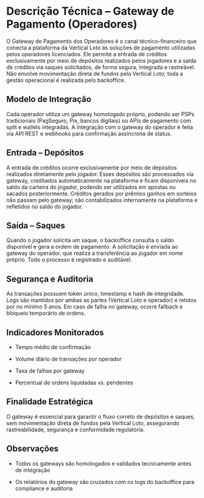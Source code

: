 # **Descrição Técnica – Gateway de Pagamento (Operadores)**

O Gateway de Pagamento dos Operadores é o canal técnico-financeiro que conecta a plataforma da Vertical Loto às soluções de pagamento utilizadas pelos operadores licenciados. Ele permite a entrada de créditos exclusivamente por meio de depósitos realizados pelos jogadores e a saída de créditos via saques solicitados, de forma segura, integrada e rastreável. Não envolve movimentação direta de fundos pela Vertical Loto; toda a gestão operacional é realizada pelo backoffice.

## **Modelo de Integração**

Cada operador utiliza um gateway homologado próprio, podendo ser PSPs tradicionais (PagSeguro, Pix, bancos digitais) ou APIs de pagamento com split e wallets integradas. A integração com o gateway do operador é feita via API REST e webhooks para confirmação assíncrona de status.

## **Entrada – Depósitos**

A entrada de créditos ocorre exclusivamente por meio de depósitos realizados diretamente pelo jogador. Esses depósitos são processados via gateway, creditados automaticamente na plataforma e ficam disponíveis no saldo da carteira do jogador, podendo ser utilizados em apostas ou sacados posteriormente. Créditos gerados por prêmios ganhos em sorteios não passam pelo gateway; são contabilizados internamente na plataforma e refletidos no saldo do jogador.

## **Saída – Saques**

Quando o jogador solicita um saque, o backoffice consulta o saldo disponível e gera a ordem de pagamento. A solicitação é enviada ao gateway do operador, que realiza a transferência ao jogador em nome próprio. Todo o processo é registrado e auditável.

##  **Segurança e Auditoria**

As transações possuem token único, timestamp e hash de integridade. Logs são mantidos por ambas as partes (Vertical Loto e operador) e retidos por no mínimo 5 anos. Em caso de falha no gateway, ocorre fallback e bloqueio temporário de ordens.

## **Indicadores Monitorados**

- Tempo médio de confirmação

- Volume diário de transações por operador

- Taxa de falhas por gateway

- Percentual de ordens liquidadas vs. pendentes

## **Finalidade Estratégica**

O gateway é essencial para garantir o fluxo correto de depósitos e saques, sem movimentação direta de fundos pela Vertical Loto, assegurando rastreabilidade, segurança e conformidade regulatória.

## **Observações**

- Todos os gateways são homologados e validados tecnicamente antes de integração

- Os relatórios do gateway são cruzados com os logs do backoffice para compliance e auditoria
